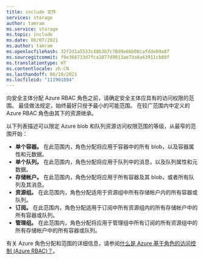 ```yaml
---
title: include 文件
services: storage
author: tamram
ms.service: storage
ms.topic: include
ms.date: 06/07/2021
ms.author: tamram
ms.openlocfilehash: 32f2d1a5533c48b3b7c78d9e66b08cafdde09a8f
ms.sourcegitcommit: f9e368733d7fca2877d9013ae73a8a63911cb88f
ms.translationtype: HT
ms.contentlocale: zh-CN
ms.lasthandoff: 06/10/2021
ms.locfileid: "111901884"
---
```

向安全主体分配 Azure RBAC 角色之前，请确定安全主体应具有的访问权限的范围。 最佳做法规定，始终最好只授予最小的可能范围。 在较广范围内中定义的 Azure RBAC 角色由其下的资源继承。

以下列表描述可以限定 Azure blob 和队列资源访问权限范围的等级，从最窄的范围开始：

- **单个容器。** 在此范围内，角色分配将应用于容器中的所有 blob，以及容器属性和元数据。
- **单个队列。** 在此范围内，角色分配将应用于队列中的消息，以及队列属性和元数据。
- **存储帐户。** 在此范围内，角色分配将应用于所有容器及其 blob，或者所有队列及其消息。
- **资源组。** 在此范围内，角色分配适用于资源组中所有存储帐户内的所有容器或队列。
- **订阅。** 在此范围内，角色分配适用于订阅中所有资源组内的所有存储帐户中的所有容器或队列。
- **管理组。** 在此范围内，角色分配将应用于管理组中所有订阅的所有资源组中的所有存储帐户中的所有容器或队列。

有关 Azure 角色分配和范围的详细信息，请参阅[什么是 Azure 基于角色的访问控制 (Azure RBAC)？](../articles/role-based-access-control/overview.md)。
